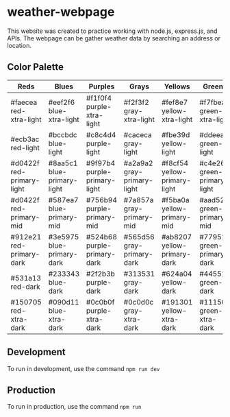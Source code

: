 # weather-webpage
This website was created to practice working with node.js, express.js, and APIs.  The webpage can be gather weather data by searching an address or location.


## Color Palette

|            Reds            |            Blues            |             Purples           |            Grays            |             Yellows           |            Greens            |
|----------------------------|-----------------------------|-------------------------------|-----------------------------|-------------------------------|------------------------------|
| \#faecea red-xtra-light    | \#eef2f6 blue-xtra-light    | \#f1f0f4 purple-xtra-light    | \#f2f3f2 gray-xtra-light    | \#fef8e7 yellow-xtra-light    | \#f7fbea green-xtra-light    |
| \#ecb3ac red-light         | \#bccbdc blue-light         | \#c8c4d4 purple-light         | \#caceca gray-light         | \#fbe39d yellow-light         | \#ddeeaa green-light         |
| \#d0422f red-primary-light | \#8aa5c1 blue-primary-light | \#9f97b4 purple-primary-light | \#a2a9a2 gray-primary-light | \#f8cf54 yellow-primary-light | \#c4e26a green-primary-light |
| \#d0422f red-primary-mid   | \#587ea7 blue-primary-mid   | \#756b94 purple-primary-mid   | \#7a857a gray-primary-mid   | \#f5ba0a yellow-primary-mid   | \#aad52a green-primary-mid   |
| \#912e21 red-primary-dark  | \#3e5975 blue-primary-dark  | \#524b68 purple-primary-dark  | \#565d56 gray-primary-dark  | \#ab8207 yellow-primary-dark  | \#77951d green-primary-dark  |
| \#531a13 red-dark          | \#233343 blue-dark          | \#2f2b3b purple-dark          | \#313531 gray-dark          | \#624a04 yellow-dark          | \#445511 green-dark          |
| \#150705 red-xtra-dark     | \#090d11 blue-xtra-dark     | \#0c0b0f purple-xtra-dark     | \#0c0d0c gray-xtra-dark     | \#191301 yellow-xtra-dark     | \#111504 green-xtra-dark     |


## Development
To run in development, use the command `npm run dev`

## Production
To run in production, use the command `npm run`
